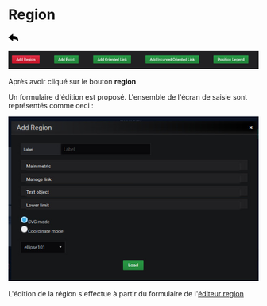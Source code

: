 # Region
[![](../../screenshots/other/Go-back.png)](README.md)

![region](../../screenshots/panel/region.jpg)


Après avoir cliqué sur le bouton **region**

Un formulaire d'édition est proposé. L'ensemble de l'écran de saisie sont représentés comme ceci : 



![region](../../screenshots/panel/region-form.jpg)




L'édition de la région s'effectue à partir du formulaire de l'[éditeur region](../editor/coordinates-space-region.md)


